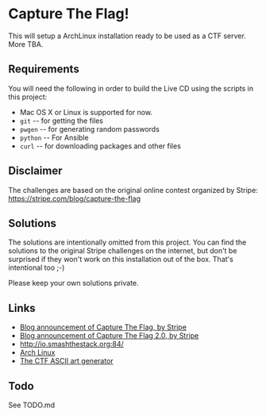 Capture The Flag!
=================
This will setup a ArchLinux installation ready to be used as a CTF server.
More TBA.


Requirements
------------
You will need the following in order to build the Live CD using
the scripts in this project:

* Mac OS X or Linux is supported for now.
* `git` -- for getting the files
* `pwgen` -- for generating random passwords
* `python` -- For Ansible
* `curl` -- for downloading packages and other files




Disclaimer
----------
The challenges are based on the original online contest
organized by Stripe:
https://stripe.com/blog/capture-the-flag

Solutions
---------
The solutions are intentionally omitted from this project.
You can find the solutions to the original Stripe challenges on the internet,
but don't be surprised if they won't work on this installation out of the box.
That's intentional too ;-)

Please keep your own solutions private.



Links
-----
* [Blog announcement of Capture The Flag, by Stripe](https://stripe.com/blog/capture-the-flag)
* [Blog announcement of Capture The Flag 2.0, by Stripe](https://stripe.com/blog/capture-the-flag-20)
* http://io.smashthestack.org:84/
* [Arch Linux](https://www.archlinux.org/)
* [The CTF ASCII art generator](http://patorjk.com/software/taag/#p=testall&f=Graffiti&t=CTF)


Todo
----
See TODO.md

